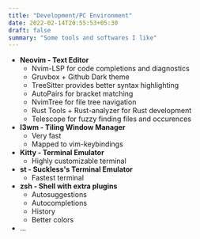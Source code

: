 ```yaml
---
title: "Development/PC Environment"
date: 2022-02-14T20:55:53+05:30
draft: false
summary: "Some tools and softwares I like"
---
```


- **Neovim - Text Editor**
	- Nvim-LSP for code completions and diagnostics
	- Gruvbox + Github Dark theme
	- TreeSitter provides better syntax highlighting
	- AutoPairs for bracket matching
	- NvimTree for file tree navigation
	- Rust Tools + Rust-analyzer for Rust development
	- Telescope for fuzzy finding files and occurences
- **I3wm - Tiling Window Manager**
	- Very fast
	- Mapped to vim-keybindings
- **Kitty - Terminal Emulator**
	- Highly customizable terminal
- **st - Suckless's Terminal Emulator**
	- Fastest terminal
- **zsh - Shell with extra plugins**
	- Autosuggestions
	- Autocompletions
	- History
	- Better colors
- ...

